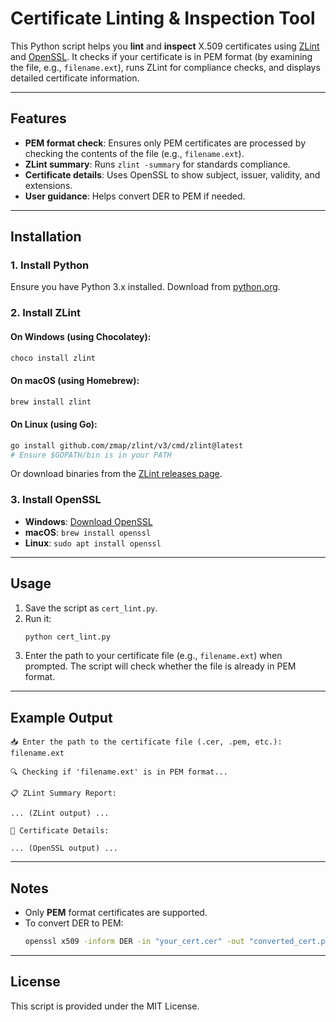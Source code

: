 # Certificate Linting & Inspection Tool

This Python script helps you **lint** and **inspect** X.509 certificates using [ZLint](https://github.com/zmap/zlint) and [OpenSSL](https://www.openssl.org/). It checks if your certificate is in PEM format (by examining the file, e.g., `filename.ext`), runs ZLint for compliance checks, and displays detailed certificate information.

---

## Features

- **PEM format check**: Ensures only PEM certificates are processed by checking the contents of the file (e.g., `filename.ext`).
- **ZLint summary**: Runs `zlint -summary` for standards compliance.
- **Certificate details**: Uses OpenSSL to show subject, issuer, validity, and extensions.
- **User guidance**: Helps convert DER to PEM if needed.

---

## Installation

### 1. Install Python

Ensure you have Python 3.x installed. Download from [python.org](https://www.python.org/downloads/).

### 2. Install ZLint

#### On Windows (using Chocolatey):
```sh
choco install zlint
```

#### On macOS (using Homebrew):
```sh
brew install zlint
```

#### On Linux (using Go):
```sh
go install github.com/zmap/zlint/v3/cmd/zlint@latest
# Ensure $GOPATH/bin is in your PATH
```

Or download binaries from the [ZLint releases page](https://github.com/zmap/zlint/releases).

### 3. Install OpenSSL

- **Windows**: [Download OpenSSL](https://slproweb.com/products/Win32OpenSSL.html)
- **macOS**: `brew install openssl`
- **Linux**: `sudo apt install openssl`

---

## Usage

1. Save the script as `cert_lint.py`.
2. Run it:
    ```sh
    python cert_lint.py
    ```
3. Enter the path to your certificate file (e.g., `filename.ext`) when prompted. The script will check whether the file is already in PEM format.

---

## Example Output

```
📥 Enter the path to the certificate file (.cer, .pem, etc.): filename.ext

🔍 Checking if 'filename.ext' is in PEM format...

📋 ZLint Summary Report:

... (ZLint output) ...

📄 Certificate Details:

... (OpenSSL output) ...
```

---

## Notes

- Only **PEM** format certificates are supported.
- To convert DER to PEM:
    ```sh
    openssl x509 -inform DER -in "your_cert.cer" -out "converted_cert.pem" -outform PEM
    ```

---

## License

This script is provided under the MIT License.